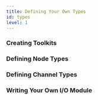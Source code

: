```yaml
---
title: Defining Your Own Types
id: types
level: 1
---
```


### Creating Toolkits

### Defining Node Types

### Defining Channel Types

### Writing Your Own I/O Module
